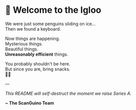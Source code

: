 # 🐧 Welcome to the Igloo

We were just some penguins sliding on ice…  
Then we found a keyboard.

Now things are happening.  
Mysterious things.  
Beautiful things.  
**Unreasonably efficient** things.

You probably shouldn't be here.  
But since you are, bring snacks.  
🍕🧊

—

_This README will self-destruct the moment we raise Series A._

**~ The ScanGuino Team**
